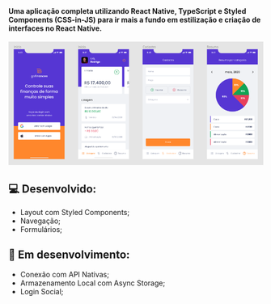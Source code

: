 

<br>
<div align="center">
 
  <h4 align="left">
      Uma aplicação completa utilizando React Native, TypeScript e Styled Components (CSS-in-JS) para ir mais a fundo em estilização e criação de interfaces no React Native. 
  </h4> 
   
<img src="./src/assets/screen.png">
</div>

##  💻 Desenvolvido:
- Layout com Styled Components;
- Navegação;
- Formulários; 
  
##  🚀 Em desenvolvimento:
- Conexão com API Nativas;
- Armazenamento Local com Async Storage;
- Login Social;

 
